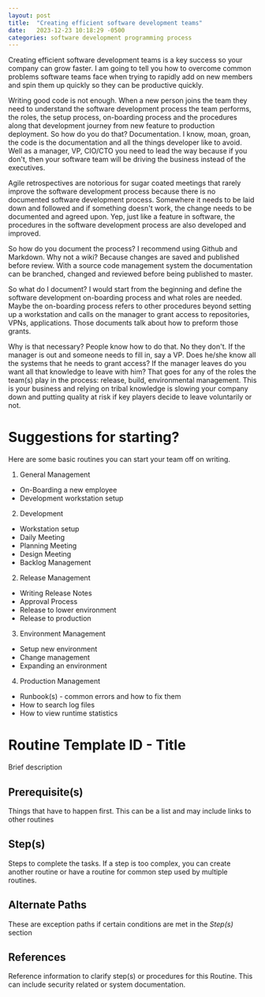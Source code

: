 ```yaml
---
layout: post
title:  "Creating efficient software development teams"
date:   2023-12-23 10:18:29 -0500
categories: software development programming process
---
```

Creating efficient software development teams is a key success so your company can grow faster.  I am going to tell you how to overcome common problems software teams face when trying to rapidly add on new members and spin them up quickly so they can be productive quickly.

Writing good code is not enough.  When a new person joins the team they need to understand the software development process the team performs, the roles, the setup process,  on-boarding process and the procedures along that development journey from new feature to production deployment.  So how do you do that? Documentation.  I know, moan, groan, the code is the documentation and all the things developer like to avoid.   Well as a manager, VP, CIO/CTO you need to lead the way because if you don't, then your software team will be driving the business instead of the executives.

Agile retrospectives are notorious for sugar coated meetings that rarely improve the software development process because there is no documented software development process.   Somewhere it needs to be laid down and followed and if something doesn't work, the change needs to be documented and agreed upon.  Yep, just like a feature in software, the procedures in the software development process are also developed and improved.

So how do you document the process?   I recommend using Github and Markdown. Why not a wiki?  Because changes are saved and published before review.  With a source code management system the documentation can be branched, changed and reviewed before being published to master.

So what do I document?  I would start from the beginning and define the software development on-boarding process and what roles are needed.  Maybe the on-boarding process refers to other procedures beyond setting up a workstation and calls on the manager to grant access to repositories, VPNs, applications. Those documents talk about how to preform those grants.

Why is that necessary?  People know how to do that.  No they don't. If the manager is out and someone needs to fill in, say a VP.  Does he/she know all the systems that he needs to grant access?   If the manager leaves do you want all that knowledge to leave with him?  That goes for any of the roles the team(s) play in the process: release, build, environmental management.   This is your business and relying on tribal knowledge is slowing your company down and putting quality at risk if key players decide to leave voluntarily or not.
# Suggestions for starting?

Here are some basic routines you can start your team off on writing.
1. General Management
  - On-Boarding a new employee
  - Development workstation setup
2. Development
  - Workstation setup
  - Daily Meeting
  - Planning Meeting
  - Design Meeting
  - Backlog Management
2. Release Management
  - Writing Release Notes
  - Approval Process
  - Release to lower environment
  - Release to production
3. Environment Management
  - Setup new environment
  - Change management
  - Expanding an environment
4. Production Management
  - Runbook(s) - common errors and how to fix them
  - How to search log files
  - How to view runtime statistics

# Routine Template ID - Title

Brief description

## Prerequisite(s)

Things that have to happen first.  This can be a list and may include
links to other routines

## Step(s)

Steps to complete the tasks.  If a step is too complex, you can create another routine or have a routine for common step used by multiple routines.

## Alternate Paths

These are exception paths if certain conditions are met in the *Step(s)*
section

## References

Reference information to clarify step(s) or procedures for this Routine.  This can include security related or system documentation.
